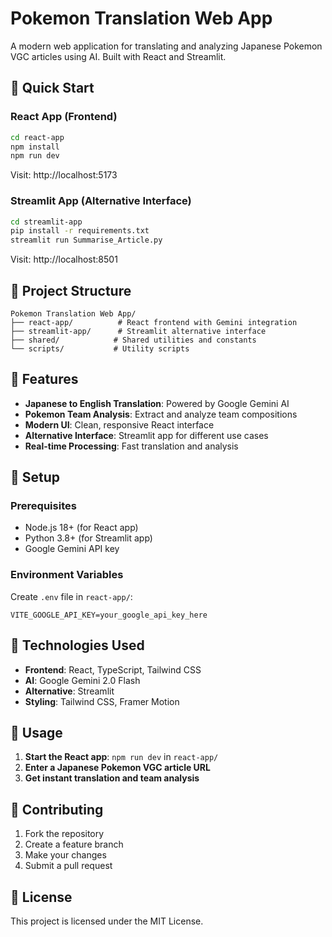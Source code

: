 # Pokemon Translation Web App

A modern web application for translating and analyzing Japanese Pokemon VGC articles using AI. Built with React and Streamlit.

## 🚀 Quick Start

### React App (Frontend)
```bash
cd react-app
npm install
npm run dev
```
Visit: http://localhost:5173

### Streamlit App (Alternative Interface)
```bash
cd streamlit-app
pip install -r requirements.txt
streamlit run Summarise_Article.py
```
Visit: http://localhost:8501

## 📁 Project Structure

```
Pokemon Translation Web App/
├── react-app/          # React frontend with Gemini integration
├── streamlit-app/      # Streamlit alternative interface
├── shared/            # Shared utilities and constants
└── scripts/           # Utility scripts
```

## 🎯 Features

- **Japanese to English Translation**: Powered by Google Gemini AI
- **Pokemon Team Analysis**: Extract and analyze team compositions
- **Modern UI**: Clean, responsive React interface
- **Alternative Interface**: Streamlit app for different use cases
- **Real-time Processing**: Fast translation and analysis

## 🔧 Setup

### Prerequisites
- Node.js 18+ (for React app)
- Python 3.8+ (for Streamlit app)
- Google Gemini API key

### Environment Variables
Create `.env` file in `react-app/`:
```env
VITE_GOOGLE_API_KEY=your_google_api_key_here
```

## 🎨 Technologies Used

- **Frontend**: React, TypeScript, Tailwind CSS
- **AI**: Google Gemini 2.0 Flash
- **Alternative**: Streamlit
- **Styling**: Tailwind CSS, Framer Motion

## 📝 Usage

1. **Start the React app**: `npm run dev` in `react-app/`
2. **Enter a Japanese Pokemon VGC article URL**
3. **Get instant translation and team analysis**

## 🤝 Contributing

1. Fork the repository
2. Create a feature branch
3. Make your changes
4. Submit a pull request

## 📄 License

This project is licensed under the MIT License.
